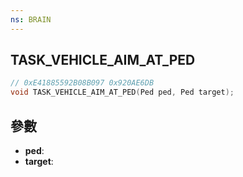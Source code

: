 ```yaml
---
ns: BRAIN
---
```

## TASK_VEHICLE_AIM_AT_PED

```c
// 0xE41885592B08B097 0x920AE6DB
void TASK_VEHICLE_AIM_AT_PED(Ped ped, Ped target);
```


## 參數
* **ped**: 
* **target**: 

